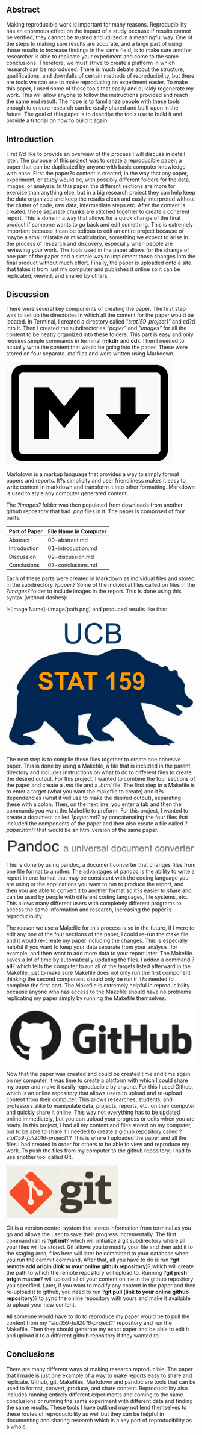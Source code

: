 ## Abstract

Making reproducible work is important for many reasons. Reproducibility has an enormous effect on the impact of a study because if results cannot be verified, they cannot be trusted and utilized in a meaningful way. One of the steps to making sure results are accurate, and a large part of using those results to increase findings in the same field, is to make sure another researcher is able to replicate your experiment and come to the same conclusions. Therefore, we must strive to create a platform in which research can be reproduced. There is much debate about the structure, qualifications, and downfalls of certain methods of reproducibility, but there are tools we can use to make reproducing an experiment easier. To make this paper, I used some of these tools that easily and quickly regenerate my work. This will allow anyone to follow the instructions provided and reach the same end result. The hope is to familiarize people with these tools enough to ensure research can be easily shared and built upon in the future. The goal of this paper is to describe the tools use to build it and provide a tutorial on how to build it again.

## Introduction

First I?d like to provide an overview of the process I will discuss in detail later. The purpose of this project was to create a reproducible paper; a paper that can be duplicated by anyone with basic computer knowledge with ease. First the paper?s content is created, in the way that any paper, experiment, or study would be, with possibly different folders for the data, images, or analysis. In this paper, the different sections are more for exercise than anything else, but in a big research project they can help keep the data organized and keep the results clean and easily interpreted without the clutter of code, raw data, intermediate steps etc. After the content is created, these separate chunks are stitched together to create a coherent report. This is done in a way that allows for a quick change of the final product if someone wants to go back and edit something. This is extremely important because it can be tedious to edit an entire project because of maybe a small mistake or miscalculation, something we expect to arise in the process of research and discovery, especially when people are reviewing your work. The tools used in the paper allows for the change of one part of the paper and a simple way to implement those changes into the final product without much effort. Finally, the paper is uploaded onto a site that takes it from just my computer and publishes it online so it can be replicated, viewed, and shared by others. 

## Discussion 

There were several key components of creating the paper. The first step was to set up the directories in which all the content for the paper would be located. In Terminal, I created a directory called *"stat159-project1"* and cd?d into it. Then I created the subdirectories *"paper"* and *"images"* for all the content to be neatly organized into these folders. This part is easy and only requires simple commands in terminal (**mkdir** and **cd**). Then I needed to actually write the content that would be going into the paper. These were stored on four separate *.md* files and were written using Markdown.

![Markdown](../images/markdown-logo.png)

Markdown is a markup language that provides a way to simply format papers and reports. It?s simplicity and user friendliness makes it easy to write content in markdown and transform it into other formatting. Markdown is used to style any computer generated content.

The *?images?* folder was then populated from downloads from another github repository that had *.png* files in it. The paper is composed of four parts:

Part of Paper | File Name in Computer
------|-----------------
Abstract | 00-abstract.md
Introduction | 01-introduction.md
Discussion | 02-discussion.md
Conclusions | 03-conclusions.md

Each of these parts were created in Markdown as individual files and stored in the subdirectory *?paper.?* Some of the individual files called on files in the *?images?* folder to include images in the report. This is done using this syntax (without dashes):

!-[Image Name]-(image/path.png)
and produced results like this:

![Image](../images/stat159-logo.png)

The next step is to compile these files together to create one cohesive paper. This is done by using a Makefile, a file that is included in the parent directory and includes instructions on what to do to different files to create the desired output. For this project, I wanted to combine the four sections of the paper and create a *.md* file and a *.html* file. The first step in a Makefile is to enter a target (what you want the makefile to create) and it?s dependencies (what it will use to make the desired output), separating these with a colon. Then, on the next line, you enter a tab and then the commands you want the Makefile to preform. For this project, I wanted to create a document called *?paper.md?* by concatenating the four files that included the components of the paper and then also create a file called *?paper.html?* that would be an html version of the same paper. 

![pandoc](../images/pandoc-logo.png)

This is done by using pandoc, a document converter that changes files from one file format to another. The advantages of pandoc is the ability to write a report in one format that may be consistent with the coding language you are using or the applications you want to run to produce the report, and then you are able to convert it to another format so it?s easier to share and can be used by people with different coding languages, file systems, etc. This allows many different users with completely different programs to access the same information and research, increasing the paper?s reproducibility. 

The reason we use a Makefile for this process is so in the future, if I were to edit any one of the four sections of the paper, I could re-run the make file and it would re-create my paper including the changes. This is especially helpful if you want to keep your data separate from your analysis, for example, and then want to add more data to your report later. The Makefile saves a lot of time by automatically updating the files. I added a command ?**all**? which tells the computer to run all of the targets listed afterward in the Makefile, just to make sure Makefile does not only run the first component thinking the second component should only be run if it?s needed to complete the first part. The Makefile is extremely helpful in reproducibility because anyone who has access to the Makefile should have no problems replicating my paper simply by running the Makefile themselves.

![Github](../images/github-logo.png)

Now that the paper was created and could be created time and time again on my computer, it was time to create a platform with which I could share my paper and make it easily reproducible  by anyone. For this I used Github, which is an online repository that allows users to upload and re-upload content from their computer. This allows researches, students, and professors alike to manipulate data, projects, reports, etc. on their computer and quickly share it online. This way not everything has to be updated online immediately, but you can upload your progress or edits when you are ready. In this project, I had all my content and files stored on my computer, but to be able to share it I needed to create a github repository called ?*stat159-fall2016-project1*.? This is where I uploaded the paper and all the files I had created in order for others to be able to view and reproduce my work. To push the files from my computer to the github repository, I had to use another tool called Git. 

![Git](../images/git-logo.png)

Git is a version control system that stores information from terminal as you go and allows the user to save their progress incrementally. The first command ran is ?**git init**? which will initialize a git subdirectory where all your files will be stored. Git allows you to modify your file and then add it to the staging area, files here will later be committed to your database when you run the commit command. After that, all you have to do is run ?**git remote add origin (link to your online github repository)**? which will create the path to which the remote repository will upload to. Running ?**git push origin master**? will upload all of your content online in the github repository you specified. Later, if you want to modify any content in the paper and then re-upload it to github, you need to run ?**git pull (link to your online github repository)**? to sync the online repository with yours and make it available to upload your new content.

All someone would have to do to reproduce my paper would be to pull the content from my *"stat159-fall2016-project1"* repository and run the Makefile. Then they should generate my exact paper and be able to edit it and upload it to a different github repository if they wanted to.  

## Conclusions

There are many different ways of making research reproducible. The paper that I made is just one example of a way to make reports easy to share and replicate. Github, git, Makefiles, Markdown and pandoc are tools that can be used to format, convert, produce, and share content. Reproducibility also includes running entirely different experiments and coming to the same conclusions or running the same experiment with different data and finding the same results. These tools I have outlined may not lend themselves to these routes of reproducibility as well but they can be helpful in documenting and sharing research which is a key part of reproducibility as a whole. 
